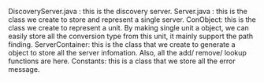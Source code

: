 DiscoveryServer.java : this is the discovery server.
Server.java : this is the class we create to store and represent a single server.
ConObject: this is the class we create to represent a unit. By making single unit a object, we can easily store all the conversion
           type from this unit, it mainly support the path finding.
ServerContainer: this is the class that we create to generate a object to store all the server infomation. Also, all the add/ remove/
                 lookup functions are here.
Constants: this is a class that we store all the error message.